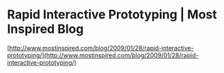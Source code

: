 <!--
id: 81756645
link: http://tumblr.atmos.org/post/81756645/rapid-interactive-prototyping-most-inspired-blog
slug: rapid-interactive-prototyping-most-inspired-blog
date: Thu Feb 26 2009 10:08:07 GMT-0800 (PST)
publish: 2009-02-026
tags: 
title: Rapid Interactive Prototyping | Most Inspired Blog
-->


Rapid Interactive Prototyping | Most Inspired Blog
==================================================

[http://www.mostinspired.com/blog/2009/01/28/rapid-interactive-prototyping/](http://www.mostinspired.com/blog/2009/01/28/rapid-interactive-prototyping/)

